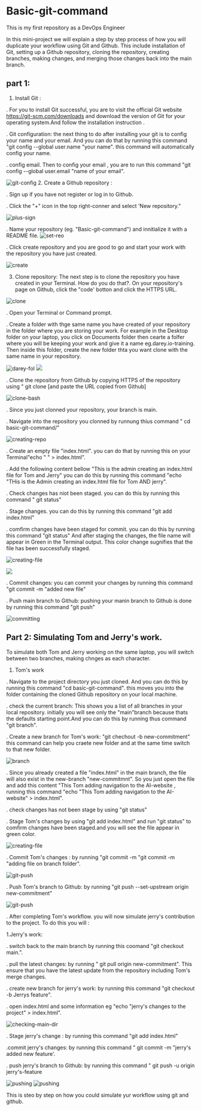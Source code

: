 # Basic-git-command
This is my first repository as a DevOps Engineer

In this mini-project we will explain a step by step process of how you will duplicate your workflow using Git and Github. This include installation 
of Git, setting up a Github repository, cloning the repository, creating branches, making changes, and merging those changes back into the main branch.

 ## part 1: 
 1. Install Git :

. For you to install Git successful, you are to visit the  official Git website https://git-scm.com/downloads and download the version of Git for your operating system.And follow the installation instruction .

. Git configuration: the next thing to do after installing your git is to config your name and your email. And you can do that by running this command "git config --global user.name "your name". this command will automatically config your name.

. config email. Then to config your email , you are to run this command "git config --global user.email "name of your email".

![git-config](./new-p-2/24.git-config.png)
2. Create a Github repository :

. Sign up if you have not register or log in to Github.

. Click the "+" icon in the top right-conner and select 'New repository."

![plus-sign](./new-p-2/8.plus-sign.png)

. Name your repository (eg. "Basic-git-command") and innitialize it with a README file.
![set-reo](./new-p-2/9.set-rep.png)

. Click create repository and you are good to go and start your work with the repository you have just created.

![create](./new-p-2/10.create.png)

3. Clone repository:
The next step is to clone the repository you have created in your Terminal. How do you do that?. On your repository's page on Github, click the "code' botton and click the HTTPS URL.

![clone](./new-p-2/11.clone.png)


. Open your Terminal or Command prompt.

. Create a folder with thge same name you have created of your repository in the folder where you are storing your work. For example in the Desktop folder on your laptop, you click on Documents folder then cearte a folfer where you will be keeping your work and give it a name eg.darey.io-training. Then inside this folder, create the new folder thta you want clone with the same name in your repository.

![darey-fol](./new-p-2/22.darey-fol.png)
![](./new-p-2/23.B.png)

. Clone the repository from Github by copying HTTPS of the repository using " git clone [and paste the URL copied from Github]

![clone-bash](./new-p-2/12.clone-bsh.png)

. Since you just clonned your repository, your branch is main.

. Navigate into the repository you clonned by runnung thius command " cd basic-git-command/"

![creating-repo](./new-p-2/13.clone-repo.png)

. Create an empty file "index.html". you can do that by running this on your Terminal"echo " " > index.html".

. Add the following content bellow "This is the admin creating an index.html file for Tom and Jerry" you can do this by running this command "echo "THis is the Admin creating an index.html file for Tom AND jerry".

. Check changes has niot been staged. you can do this by running this command " git status"

. Stage changes. you can do this by running this command "git add index.html"

. comfirm changes have been staged for commit. you can do this by running this command "git status" And after staging the changes, the file name will appear in Green in the Terminal output. This color change sugnifies that the file has been successfully staged.

![creating-file](./new-p-2/14.creating-file.png)

![](./new-p-2/14.B.png)


. Commit changes: you can commit your changes by running this command "git commit -m "added new file"

. Push main branch to Github: pushing your manin branch to Github is done by running this command "git push"

![committing](./new-p-2/15.COMMIT.png)


## Part 2: Simulating Tom and Jerry's work.

To simulate both Tom and Jerry working on the same laptop, you will switch between two branches, making chnges as each character.


1. Tom's work

. Navigate to the project directory you just cloned. And you can do this by running this command "cd basic-git-command". this moves you into the folder containing the cloned Github repository on your local machine.

. check the current branch: This shows you a list of all branches in your local repository. initially you will see only the "main"branch because thats the defaults starting point.And you can do this by running thus command "git branch".

. Create a new branch for Tom's work: "git chechout -b new-commitment" this command can help you craete new folder and at the same time switch to that new folder.

![branch](./new-p-2/15.branch.png)

. Since you already created a file "index.html" in the main branch, the file will also exist in the new-branch "new-commitmnt". So you just open the file and add this content "This Tom adding navigation to the AI-website , running this command "echo "This Tom adding navigation to the AI-website" > index.html".

. check changes has not been stage by using "git status"

. Stage Tom's changes by using "git add index.html" and run "git status" to comfirm changes have been staged.and you will see the file appear in green color.

![creating-file](./new-p-2/16.creating-file2.png)

. Commit Tom's changes : by running "git commit -m "git commit -m "adding file on branch folder".

![git-push](./new-p-2/17.git-push.png)

. Push Tom's branch to Github: by running "git push --set-upstream origin new-commitment" 

![git-push](./new-p-2/18.git-push.png)

. After completing Tom's workflow. you will now simulate jerry's contribution to the project. To do this you will :

1.Jerry's work:

. switch back to the main branch by running this coomand "git checkout main.".

. pull the latest changes: by running " git pull origin new-commitment". This ensure that you have the latest update from the repository including Tom's merge changes.

. create new branch for jerry's work: by running this command "git checkout -b Jerrys feature".

. open index.html and some information eg "echo "jerry's changes to the project" > index.html".

![checking-main-dir](./new-p-2/19.checking-main-dir.png)

. Stage jerry's change : by running this command "git add index.html"

.commit jerry's changes: by running this command " git commit -m "jerry's added new feature'.

. push jerry's branch to Github: by running this command " git push -u origin jerry's-feature

![pushing](./new-p-2/20.push-final.png)
![pushing](./new-p-2/21.push.png)

This is steo by step on how you could simulate yur workflow using git and github.



